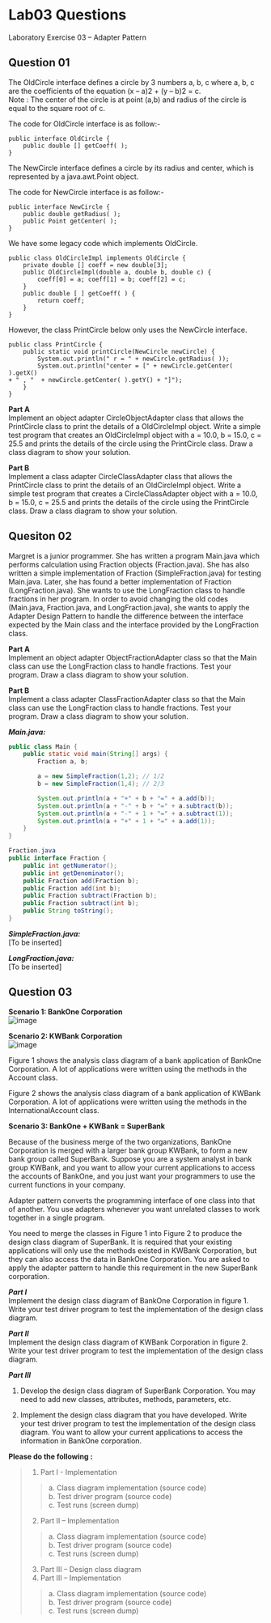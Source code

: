 # Lab03 Questions
Laboratory Exercise 03 – Adapter Pattern
## Question 01
The OldCircle interface defines a circle by 3 numbers a, b, c where a, b, c are the coefficients of the equation (x – a)2 + (y – b)2 = c.   
Note : The center of the circle is at point (a,b) and radius of the circle is equal to the square root of c.  
  
The code for OldCircle interface is as follow:-  
```
public interface OldCircle {
	public double [] getCoeff( );
}
```  
The NewCircle interface defines a circle by its radius and center, which is represented by a java.awt.Point object.  
  
The code for NewCircle interface is as follow:-  
```
public interface NewCircle {
	public double getRadius( );
	public Point getCenter( );
}
```  
We have some legacy code which implements OldCircle.  
``` 
public class OldCircleImpl implements OldCircle {
	private double [] coeff = new double[3];
	public OldCircleImpl(double a, double b, double c) {
		coeff[0] = a; coeff[1] = b; coeff[2] = c;
	}
	public double [ ] getCoeff( ) {
		return coeff;
	}
}
```  
However, the class PrintCircle below only uses the NewCircle interface.  
``` 
public class PrintCircle {
	public static void printCircle(NewCircle newCircle) {
		System.out.println(" r = " + newCircle.getRadius( ));
		System.out.println("center = [" + newCircle.getCenter( ).getX() 
+ " , "  + newCircle.getCenter( ).getY() + "]");
	}
} 
```  
**Part A**  
Implement an object adapter CircleObjectAdapter class that allows the PrintCircle class to print the details of a OldCircleImpl object. Write a simple test program that creates an OldCircleImpl object with a = 10.0, b = 15.0, c = 25.5 and prints the details of the circle using the PrintCircle class.  Draw a class diagram to show your solution.  
  
**Part B**  
Implement a class adapter CircleClassAdapter class that allows the PrintCircle class to print the details of an OldCircleImpl object. Write a simple test program that creates a CircleClassAdapter object with a = 10.0, b = 15.0, c = 25.5 and prints the details of the circle using the PrintCircle class. Draw a class diagram to show your solution.  
  
## Quesiton 02  
Margret is a junior programmer. She has written a program Main.java which performs calculation using Fraction objects (Fraction.java).  She has also written a simple implementation of Fraction (SimpleFraction.java) for testing Main.java.  Later, she has found a better implementation of Fraction (LongFraction.java).  She wants to use the LongFraction class to handle fractions in her program.  In order to avoid changing the old codes (Main.java, Fraction.java, and LongFraction.java), she wants to apply the Adapter Design Pattern to handle the difference between the interface expected by the Main class and the interface provided by the LongFraction class.  

**Part A**  
Implement an object adapter ObjectFractionAdapter class so that the Main class can use the LongFraction class to handle fractions.  Test your program.  Draw a class diagram to show your solution.  
  
**Part B**  
Implement a class adapter ClassFractionAdapter class so that the Main class can use the LongFraction class to handle fractions.  Test your program.  Draw a class diagram to show your solution.  
  
***Main.java:***  
```java 
public class Main {
	public static void main(String[] args) {
		Fraction a, b;

		a = new SimpleFraction(1,2); // 1/2
		b = new SimpleFraction(1,4); // 2/3

		System.out.println(a + "+" + b + "=" + a.add(b));
		System.out.println(a + "-" + b + "=" + a.subtract(b));
		System.out.println(a + "-" + 1 + "=" + a.subtract(1));
		System.out.println(a + "+" + 1 + "=" + a.add(1));
	}
}

Fraction.java
public interface Fraction {
	public int getNumerator();
	public int getDenominator();
	public Fraction add(Fraction b);
	public Fraction add(int b);
	public Fraction subtract(Fraction b);
	public Fraction subtract(int b);
	public String toString();
}
```

***SimpleFraction.java:***  
[To be inserted]  

***LongFraction.java:***  
[To be inserted]  
  
## Question 03  
**Scenario 1: BankOne Corporation**  
![image](https://github.com/worldetude/ITP4507/assets/85270523/76022f60-67bc-433e-98bf-a9b80cccdddf)  

**Scenario 2: KWBank Corporation**  
![image](https://github.com/worldetude/ITP4507/assets/85270523/e16cf916-0409-42da-af6c-46e14e976529)  
  
Figure 1 shows the analysis class diagram of a bank application of BankOne Corporation. A lot of applications were written using the methods in the Account class.   
  
Figure 2 shows the analysis class diagram of a bank application of KWBank Corporation. A lot of applications were written using the methods in the InternationalAccount class.  

**Scenario 3: BankOne + KWBank = SuperBank**  

Because of the business merge of the two organizations, BankOne Corporation is merged with a larger bank group KWBank, to form a new bank group called SuperBank. Suppose you are a system analyst in bank group KWBank, and you want to allow your current applications to access the accounts of BankOne, and you just want your programmers to use the current functions in your company.   
  
Adapter pattern converts the programming interface of one class into that of another. You use adapters whenever you want unrelated classes to work together in a single program.   
  
You need to merge the classes in Figure 1 into Figure 2 to produce the design class diagram of SuperBank. It is required that your existing applications will only use the methods existed in KWBank Corporation, but they can also access the data in BankOne Corporation. You are asked to apply the adapter pattern to handle this requirement in the new SuperBank corporation.     
  
***Part I***  
Implement the design class diagram of BankOne Corporation in figure 1. Write your test driver program to test the implementation of the design class diagram.  
  
***Part II***  
Implement the design class diagram of KWBank Corporation in figure 2. Write your test driver program to test the implementation of the design class diagram.  
  
***Part III***  
1.	Develop the design class diagram of SuperBank Corporation. You may need to add new classes, attributes, methods, parameters, etc.   
  
2.	Implement the design class diagram that you have developed. Write your test driver program to test the implementation of the design class diagram. You want to allow your current applications to access the information in BankOne corporation.

**Please do the following :**  
> 1.	Part I - Implementation  
>> a.	Class diagram implementation (source code)  
>> b.	Test driver program (source code)  
>> c.	Test runs (screen dump)  
> 2.	Part II – Implementation  
>> a.	Class diagram implementation (source code)  
>> b.	Test driver program (source code)  
>> c.	Test runs (screen dump)  
> 3.	Part III – Design class diagram  
> 4.	Part III – Implementation  
>> a.	Class diagram implementation (source code)  
>> b.	Test driver program (source code)  
>> c.	Test runs (screen dump)  







